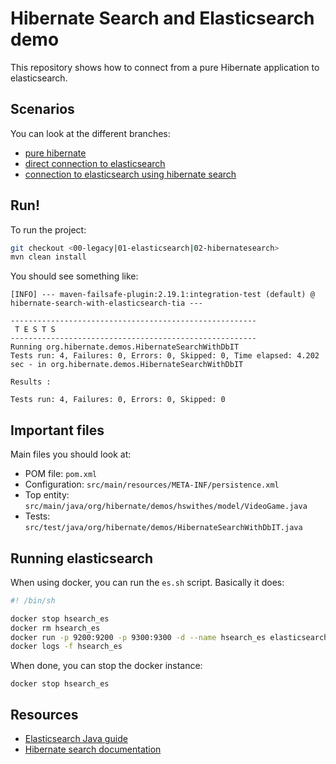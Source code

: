 # Hibernate Search and Elasticsearch demo

This repository shows how to connect from a pure Hibernate application to elasticsearch.

## Scenarios

You can look at the different branches:

* [pure hibernate](https://github.com/dadoonet/hsearch-es-demo/tree/00-legacy)
* [direct connection to elasticsearch](https://github.com/dadoonet/hsearch-es-demo/tree/01-elasticsearch)
* [connection to elasticsearch using hibernate search](https://github.com/dadoonet/hsearch-es-demo/tree/02-hibernatesearch)

## Run!

To run the project:

```sh
git checkout <00-legacy|01-elasticsearch|02-hibernatesearch>
mvn clean install
```

You should see something like:

```
[INFO] --- maven-failsafe-plugin:2.19.1:integration-test (default) @ hibernate-search-with-elasticsearch-tia ---

-------------------------------------------------------
 T E S T S
-------------------------------------------------------
Running org.hibernate.demos.HibernateSearchWithDbIT
Tests run: 4, Failures: 0, Errors: 0, Skipped: 0, Time elapsed: 4.202 sec - in org.hibernate.demos.HibernateSearchWithDbIT

Results :

Tests run: 4, Failures: 0, Errors: 0, Skipped: 0
```

## Important files

Main files you should look at:

* POM file: `pom.xml`
* Configuration: `src/main/resources/META-INF/persistence.xml`
* Top entity: `src/main/java/org/hibernate/demos/hswithes/model/VideoGame.java`
* Tests: `src/test/java/org/hibernate/demos/HibernateSearchWithDbIT.java`

## Running elasticsearch

When using docker, you can run the `es.sh` script. Basically it does:

```sh
#! /bin/sh

docker stop hsearch_es
docker rm hsearch_es
docker run -p 9200:9200 -p 9300:9300 -d --name hsearch_es elasticsearch:2.4
docker logs -f hsearch_es
```

When done, you can stop the docker instance:

```
docker stop hsearch_es
```

## Resources

* [Elasticsearch Java guide](https://www.elastic.co/guide/en/elasticsearch/client/java-api/current/index.html)
* [Hibernate search documentation](http://docs.jboss.org/hibernate/search/5.6/reference/en-US/html/ch11.html)
